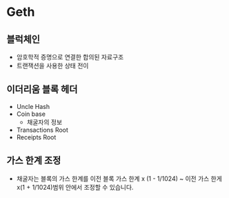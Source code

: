 # Geth 

## 블럭체인

* 암호학적 증명으로 연결한 합의된 자료구조
* 트랜잭션을 사용한 상태 전이

## 이더리움 블록 헤더

* Uncle Hash
* Coin base 
  * 채굴자의 정보
* Transactions Root
* Receipts Root

## 가스 한계 조정

* 채굴자는 블록의 가스 한계를 이전 블록 가스 한계 x (1 - 1/1024) ~ 이전 가스
  한게 x(1 + 1/1024)범위 안에서 조정할 수 있습니다.
